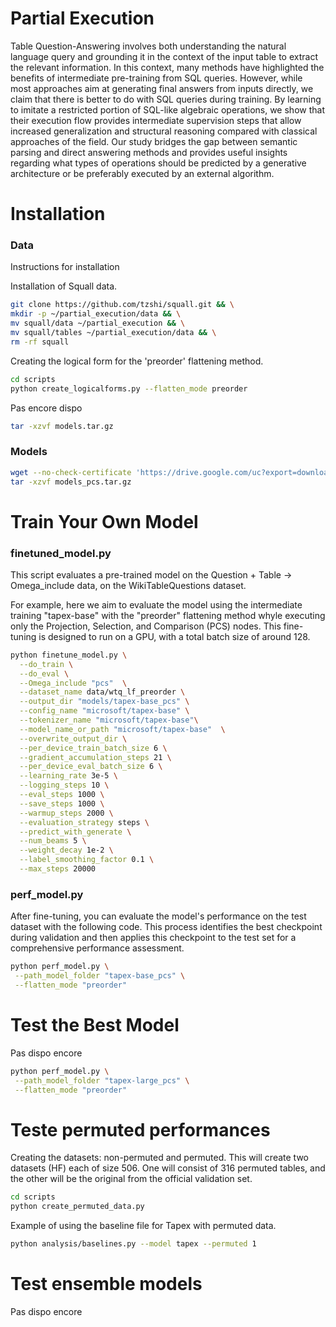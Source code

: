 

# Partial Execution

Table Question-Answering involves both understanding the natural language query and grounding it in the context of the input table to extract the relevant information. 
In this context, many methods have highlighted the benefits of intermediate pre-training from SQL queries. 
However, while most approaches aim at 
generating final answers from inputs directly, 
we claim that there is better to do with  SQL queries during training.
By learning to imitate a restricted portion of SQL-like algebraic operations, we show that their execution flow provides intermediate supervision steps that allow increased generalization and structural reasoning compared with classical approaches of the field. 
Our study bridges the gap between semantic parsing and direct answering methods and provides useful insights regarding what types of operations should be predicted by a generative architecture or be preferably executed by an external algorithm.

# Installation

### Data

Instructions for installation

Installation of Squall data.
```bash
git clone https://github.com/tzshi/squall.git && \
mkdir -p ~/partial_execution/data && \
mv squall/data ~/partial_execution && \
mv squall/tables ~/partial_execution/data && \
rm -rf squall
```

Creating the logical form for the 'preorder' flattening method.
```bash
cd scripts
python create_logicalforms.py --flatten_mode preorder
```
Pas encore dispo
```bash
tar -xzvf models.tar.gz
```
### Models

```bash
wget --no-check-certificate 'https://drive.google.com/uc?export=download&id=1nWLc3ZTxU6yBF3t0WEpbHnRbEuPu90wj' -O model_pcs.tar.gz
tar -xzvf models_pcs.tar.gz
```

# Train Your Own Model

### finetuned_model.py
This script evaluates a pre-trained model on the Question + Table -> Omega_include data, on the WikiTableQuestions dataset.

For example, here we aim to evaluate the model using the intermediate training "tapex-base" with the "preorder" flattening method whyle executing only the Projection, Selection, and Comparison (PCS) nodes. This fine-tuning is designed to run on a GPU, with a total batch size of around 128.

```bash
python finetune_model.py \
  --do_train \
  --do_eval \
  --Omega_include "pcs"  \
  --dataset_name data/wtq_lf_preorder \
  --output_dir "models/tapex-base_pcs" \
  --config_name "microsoft/tapex-base" \
  --tokenizer_name "microsoft/tapex-base"\
  --model_name_or_path "microsoft/tapex-base"  \
  --overwrite_output_dir \
  --per_device_train_batch_size 6 \
  --gradient_accumulation_steps 21 \
  --per_device_eval_batch_size 6 \
  --learning_rate 3e-5 \
  --logging_steps 10 \
  --eval_steps 1000 \
  --save_steps 1000 \
  --warmup_steps 2000 \
  --evaluation_strategy steps \
  --predict_with_generate \
  --num_beams 5 \
  --weight_decay 1e-2 \
  --label_smoothing_factor 0.1 \
  --max_steps 20000
```




### perf_model.py
After fine-tuning, you can evaluate the model's performance on the test dataset with the following code. This process identifies the best checkpoint during validation and then applies this checkpoint to the test set for a comprehensive performance assessment.

```bash
python perf_model.py \
 --path_model_folder "tapex-base_pcs" \
 --flatten_mode "preorder"
```


# Test the Best Model
Pas dispo encore
```bash
python perf_model.py \
 --path_model_folder "tapex-large_pcs" \
 --flatten_mode "preorder"
```

# Teste permuted performances


Creating the datasets: non-permuted and permuted.
This will create two datasets (HF) each of size 506. One will consist of 316 permuted tables, and the other will be the original from the official validation set.



```bash
cd scripts
python create_permuted_data.py 
```

Example of using the baseline file for Tapex with permuted data.



```bash
python analysis/baselines.py --model tapex --permuted 1
```

# Test ensemble models
Pas dispo encore
